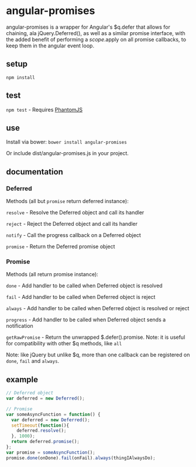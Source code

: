 # angular-promises

angular-promises is a wrapper for Angular's $q.defer that allows for chaining, ala jQuery.Deferred(), as well as a similar promise interface, with the added benefit of performing a $scope.$apply on all promise callbacks, to keep them in the angular event loop.

## setup
`npm install`

## test
`npm test` - Requires [PhantomJS](http://phantomjs.org)

## use
Install via bower:
`bower install angular-promises`

Or include dist/angular-promises.js in your project.

## documentation
### Deferred
Methods (all but `promise` return deferred instance):

`resolve` - Resolve the Deferred object and call its handler

`reject` - Reject the Deferred object and call its handler

`notify` - Call the progress callback on a Deferred object

`promise` - Return the Deferred promise object

### Promise

Methods (all return promise instance):

`done` - Add handler to be called when Deferred object is resolved

`fail` - Add handler to be called when Deferred object is reject

`always` - Add handler to be called when Deferred object is resolved or reject

`progress` - Add handler to be called when Deferred object sends a notification

`getRawPromise` - Return the unwrapped $.defer().promise. Note: it is useful for compatibility with other $q methods, like `all`

Note: like jQuery but unlike $q, more than one callback can be registered on `done`, `fail` and `always`.

## example

```javascript
// Deferred object
var deferred = new Deferred();

// Promise
var someAsyncFunction = function() {
  var deferred = new Deferred();
  setTimeout(function(){
    deferred.resolve();
  }, 1000);
  return deferred.promise();
};
var promise = someAsyncFunction();
promise.done(onDone).fail(onFail).always(thingIAlwaysDo);
```